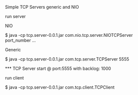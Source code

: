 Simple TCP Servers generic and NIO

run server
 
NIO 

$ java -cp tcp.server-0.0.1.jar com.nio.tcp.server.NIOTCPServer port_number ...

Generic 

$ java -cp tcp.server-0.0.1.jar com.tcp.server.TCPServer 5555

*** TCP Server start @ port:5555 with backlog: 1000

run client 

$ java -cp tcp.server-0.0.1.jar com.tcp.client.TCPClient 


